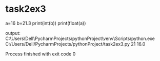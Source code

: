 # task2ex3
a=16
b=21.3
print(int(b))
print(float(a))


output:
C:\Users\Dell\PycharmProjects\pythonProject\venv\Scripts\python.exe C:/Users/Dell/PycharmProjects/pythonProject/task2ex3.py
21
16.0

Process finished with exit code 0
